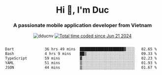 <h1 align="center">
  Hi 👋, I'm  Duc</h1>
<h3 align="center">A passionate mobile application developer from Vietnam</h3>  
  
<p align="center"> <img src="https://komarev.com/ghpvc/?username=dducnv&label=Profile%20views&color=0e75b6&style=flat" alt="dducnv" /> 
<a href="https://wakatime.com/@4d2a2cd9-1bcb-4dd1-84a4-dce128a35137"><img src="https://wakatime.com/badge/user/4d2a2cd9-1bcb-4dd1-84a4-dce128a35137.svg" alt="Total time coded since Jun 21 2024" /></a>
</p>  

<div style="width: 100vw; overflow-x: auto; flex:center">
  <!--START_SECTION:waka-->

```txt
Dart              36 hrs 49 mins  ████████████████████▓░░░░   82.65 %
Bash              4 hrs 9 mins    ██▒░░░░░░░░░░░░░░░░░░░░░░   09.33 %
TypeScript        59 mins         ▓░░░░░░░░░░░░░░░░░░░░░░░░   02.23 %
YAML              51 mins         ▒░░░░░░░░░░░░░░░░░░░░░░░░   01.93 %
JSON              44 mins         ▒░░░░░░░░░░░░░░░░░░░░░░░░   01.67 %
```

<!--END_SECTION:waka-->
</div>




  
